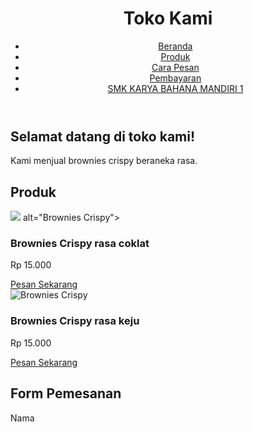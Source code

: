 <!DOCTYPE html>
<html>
<head>
	<title>Toko Kami - Jual Brownies Crispy</title>
</head>
<body>
	<header>
		<h1>Toko Kami</h1>
		<nav>
			<ul>
				<li><a href="#">Beranda</a></li>
				<li><a href="#produk">Produk</a></li>
				<li><a href="#cara-pesan">Cara Pesan</a></li>
				<li><a href="#pembayaran">Pembayaran</a></li>
				<li><a href="#lokasi">SMK KARYA BAHANA MANDIRI 1</a></li>
			</ul>
		</nav>
	</header>
	<main>
		<section id="beranda">
			<h2>Selamat datang di toko kami!</h2>
			<p>Kami menjual brownies crispy beraneka rasa.</p>
		</section>
		<section id="produk">
			<h2>Produk</h2>
			<div class="produk">
				<img src="https://images.app.goo.gl/mwRDvxBioTNeVXy17.jpg" /> alt="Brownies Crispy">
				<h3>Brownies Crispy rasa coklat</h3>
				<p>Rp 15.000</p>
				<a href="#form-pesan">Pesan Sekarang</a>
			</div>
			<div class="produk">
				<img src="https://images.app.goo.gl/ENSQrxf4BGmRGiPG9.jpg" alt="Brownies Crispy">
				<h3>Brownies Crispy rasa keju</h3>
				<p>Rp 15.000</p>
				<a href="#form-pesan">Pesan Sekarang</a>
			</div>
		</section>
		<section id="form-pesan">
			<h2>Form Pemesanan</h2>
			<form action="/pesan" method="post">
				<label for="nama">Nama
